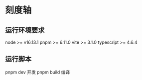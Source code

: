 # 刻度轴

运行环境要求
-----------------------------------------------------------------------------------------------------------
node >= v16.13.1
pnpm >= 6.11.0
vite >= 3.1.0
typescript >= 4.6.4

运行脚本
-----------------------------------------------------------------------------------------------------------
pnpm dev 开发
pnpm build 编译